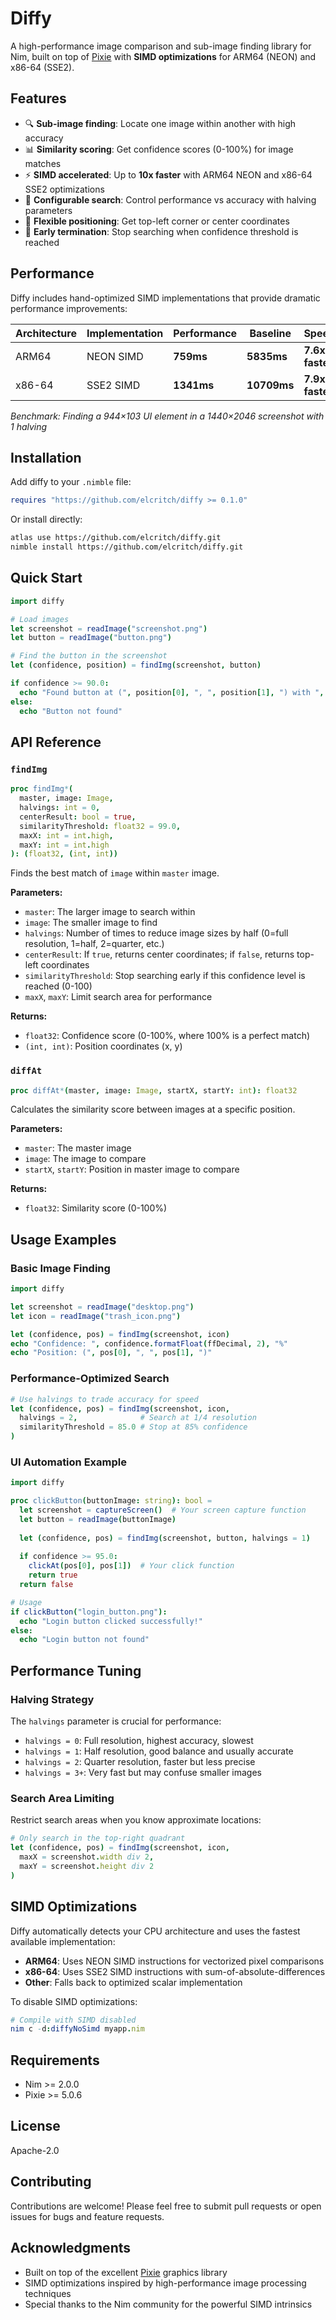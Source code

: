 # Diffy

A high-performance image comparison and sub-image finding library for Nim, built on top of [Pixie](https://github.com/treeform/pixie) with **SIMD optimizations** for ARM64 (NEON) and x86-64 (SSE2).

## Features

- 🔍 **Sub-image finding**: Locate one image within another with high accuracy
- 📊 **Similarity scoring**: Get confidence scores (0-100%) for image matches
- ⚡ **SIMD accelerated**: Up to **10x faster** with ARM64 NEON and x86-64 SSE2 optimizations
- 🔧 **Configurable search**: Control performance vs accuracy with halving parameters
- 📍 **Flexible positioning**: Get top-left corner or center coordinates
- 🎯 **Early termination**: Stop searching when confidence threshold is reached

## Performance

Diffy includes hand-optimized SIMD implementations that provide dramatic performance improvements:

| Architecture | Implementation | Performance | Baseline | Speedup |
|-------------|---------------|-------------|-------------|----------|
| ARM64 | NEON SIMD | **759ms** | **5835ms** | **7.6x faster** |
| x86-64 | SSE2 SIMD | **1341ms** | **10709ms** | **7.9x faster** |

*Benchmark: Finding a 944×103 UI element in a 1440×2046 screenshot with 1 halving*

## Installation

Add diffy to your `.nimble` file:

```nimble
requires "https://github.com/elcritch/diffy >= 0.1.0"
```

Or install directly:

```bash
atlas use https://github.com/elcritch/diffy.git
nimble install https://github.com/elcritch/diffy.git
```

## Quick Start

```nim
import diffy

# Load images
let screenshot = readImage("screenshot.png")  
let button = readImage("button.png")

# Find the button in the screenshot
let (confidence, position) = findImg(screenshot, button)

if confidence >= 90.0:
  echo "Found button at (", position[0], ", ", position[1], ") with ", confidence, "% confidence"
else:
  echo "Button not found"
```

## API Reference

### `findImg`

```nim
proc findImg*(
  master, image: Image,
  halvings: int = 0,
  centerResult: bool = true,
  similarityThreshold: float32 = 99.0,
  maxX: int = int.high,
  maxY: int = int.high
): (float32, (int, int))
```

Finds the best match of `image` within `master` image.

**Parameters:**
- `master`: The larger image to search within
- `image`: The smaller image to find
- `halvings`: Number of times to reduce image sizes by half (0=full resolution, 1=half, 2=quarter, etc.)
- `centerResult`: If `true`, returns center coordinates; if `false`, returns top-left coordinates
- `similarityThreshold`: Stop searching early if this confidence level is reached (0-100)
- `maxX`, `maxY`: Limit search area for performance

**Returns:**
- `float32`: Confidence score (0-100%, where 100% is a perfect match)
- `(int, int)`: Position coordinates (x, y)

### `diffAt`

```nim
proc diffAt*(master, image: Image, startX, startY: int): float32
```

Calculates the similarity score between images at a specific position.

**Parameters:**
- `master`: The master image
- `image`: The image to compare
- `startX`, `startY`: Position in master image to compare

**Returns:**
- `float32`: Similarity score (0-100%)

## Usage Examples

### Basic Image Finding

```nim
import diffy

let screenshot = readImage("desktop.png")
let icon = readImage("trash_icon.png")

let (confidence, pos) = findImg(screenshot, icon)
echo "Confidence: ", confidence.formatFloat(ffDecimal, 2), "%"
echo "Position: (", pos[0], ", ", pos[1], ")"
```

### Performance-Optimized Search

```nim
# Use halvings to trade accuracy for speed
let (confidence, pos) = findImg(screenshot, icon, 
  halvings = 2,              # Search at 1/4 resolution
  similarityThreshold = 85.0 # Stop at 85% confidence
)
```

### UI Automation Example

```nim
import diffy

proc clickButton(buttonImage: string): bool =
  let screenshot = captureScreen()  # Your screen capture function
  let button = readImage(buttonImage)
  
  let (confidence, pos) = findImg(screenshot, button, halvings = 1)
  
  if confidence >= 95.0:
    clickAt(pos[0], pos[1])  # Your click function
    return true
  return false

# Usage
if clickButton("login_button.png"):
  echo "Login button clicked successfully!"
else:
  echo "Login button not found"
```

## Performance Tuning

### Halving Strategy

The `halvings` parameter is crucial for performance:

- `halvings = 0`: Full resolution, highest accuracy, slowest
- `halvings = 1`: Half resolution, good balance and usually accurate
- `halvings = 2`: Quarter resolution, faster but less precise
- `halvings = 3+`: Very fast but may confuse smaller images

### Search Area Limiting

Restrict search areas when you know approximate locations:

```nim
# Only search in the top-right quadrant
let (confidence, pos) = findImg(screenshot, icon,
  maxX = screenshot.width div 2,
  maxY = screenshot.height div 2
)
```

## SIMD Optimizations

Diffy automatically detects your CPU architecture and uses the fastest available implementation:

- **ARM64**: Uses NEON SIMD instructions for vectorized pixel comparisons
- **x86-64**: Uses SSE2 SIMD instructions with sum-of-absolute-differences
- **Other**: Falls back to optimized scalar implementation

To disable SIMD optimizations:

```nim
# Compile with SIMD disabled
nim c -d:diffyNoSimd myapp.nim
```

## Requirements

- Nim >= 2.0.0
- Pixie >= 5.0.6

## License

Apache-2.0

## Contributing

Contributions are welcome! Please feel free to submit pull requests or open issues for bugs and feature requests.

## Acknowledgments

- Built on top of the excellent [Pixie](https://github.com/treeform/pixie) graphics library
- SIMD optimizations inspired by high-performance image processing techniques
- Special thanks to the Nim community for the powerful SIMD intrinsics 